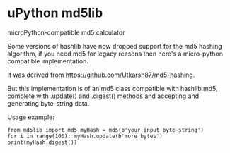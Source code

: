 # uPython md5lib
microPython-compatible md5 calculator

Some versions of hashlib have now dropped support for the md5 hashing algorithm, if you need md5 for legacy reasons then here's a micro-python compatible implementation.

It was derived from https://github.com/Utkarsh87/md5-hashing.

But this implementation is of an md5 class compatible with hashlib.md5, complete with .update() and .digest() methods and accepting and generating byte-string data.

Usage example:

<code>from md5lib import md5
myHash = md5(b'your input byte-string')
for i in range(100): myHash.update(b'more bytes')
print(myHash.digest())
</code>
